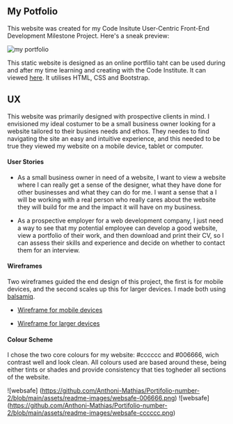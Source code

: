## My Potfolio
This website was created for my Code Insitute User-Centric Front-End Development Milestone Project. Here's a sneak preview:

![my portfolio](https://github.com/Anthoni-Mathias/Portifolio-number-2/blob/main/assets/readme-images/Am%20I%20Responsive_%20-%20Google%20Chrome%204_22_2021%208_21_33%20AM%20(2).png)

This static website is designed as an online portfilio taht can be used during and after my time learning and creating with the Code Institute. It can viewed [here](https://anthoni-mathias.github.io/Portifolio-number-2/). It utilises HTML, CSS and Bootstrap.
## UX
This website was primarily designed with prospective clients in mind. I envisioned my ideal costumer to be a small business owner looking for a website tailored to their busines needs and ethos. They needes to find navigating the site an easy and intuitive experience, and this needed to be true they viewed my website on a mobile device, tablet or computer.

#### User Stories 
- As a small business owner in need of a website, I want to view a website where I can really get a sense of the designer, what they have done for other businesses and what they can do for me. I want a sense that a I will be working with a real person who really cares about the website they will build for me and the impact it will have on my business.  

- As a prospective employer for a web development company, I just need a way to see that my potential employee can develop a good website, view a portfolio of their work, and then download and print their CV, so I can assess their skills and experience and decide on whether to contact them for an interview.

#### Wireframes
Two wireframes guided the end design of this project, the first is for mobile devices, and the second scales up this for larger devices. I made both using [balsamiq](https://balsamiq.com/).

- [Wireframe for mobile devices](https://github.com/Anthoni-Mathias/Portifolio-number-2/blob/main/assets/readme-images/mobile-wireframe.png)

- [Wireframe for larger devices](https://github.com/Anthoni-Mathias/Portifolio-number-2/blob/main/assets/readme-images/desktop-wireframe.png)

#### Colour Scheme
I chose the two core colours for my website: #cccccc and #006666, wich contrast well and look clean. All colours used are based around these, being either tints or shades and provide consistency that ties togheder all sections of the website.

![websafe] (https://github.com/Anthoni-Mathias/Portifolio-number-2/blob/main/assets/readme-images/websafe-006666.png)
![websafe] (https://github.com/Anthoni-Mathias/Portifolio-number-2/blob/main/assets/readme-images/websafe-cccccc.png)